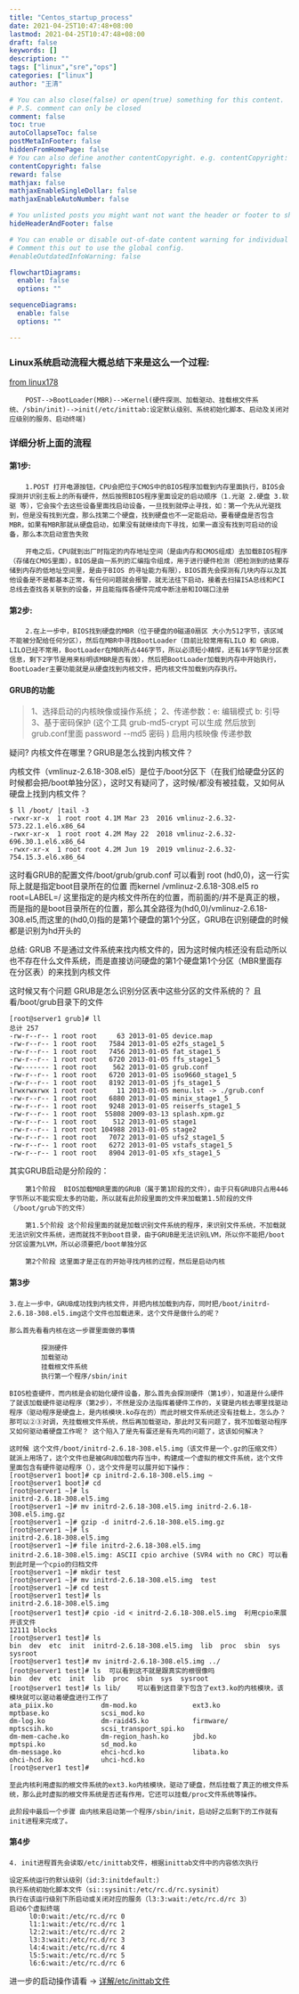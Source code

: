```yaml
---
title: "Centos_startup_process"
date: 2021-04-25T10:47:48+08:00
lastmod: 2021-04-25T10:47:48+08:00
draft: false
keywords: []
description: ""
tags: ["linux","sre","ops"]
categories: ["linux"]
author: "王清"

# You can also close(false) or open(true) something for this content.
# P.S. comment can only be closed
comment: false
toc: true
autoCollapseToc: false
postMetaInFooter: false
hiddenFromHomePage: false
# You can also define another contentCopyright. e.g. contentCopyright: "This is another copyright."
contentCopyright: false
reward: false
mathjax: false
mathjaxEnableSingleDollar: false
mathjaxEnableAutoNumber: false

# You unlisted posts you might want not want the header or footer to show
hideHeaderAndFooter: false

# You can enable or disable out-of-date content warning for individual post.
# Comment this out to use the global config.
#enableOutdatedInfoWarning: false

flowchartDiagrams:
  enable: false
  options: ""

sequenceDiagrams: 
  enable: false
  options: ""

---
```


### Linux系统启动流程大概总结下来是这么一个过程:

[from linux178]()

```
    POST-->BootLoader(MBR)-->Kernel(硬件探测、加载驱动、挂载根文件系统、/sbin/init)-->init(/etc/inittab:设定默认级别、系统初始化脚本、启动及关闭对应级别的服务、启动终端)
```

### 详细分析上面的流程

#### 第1步:

```
    1.POST 打开电源按钮，CPU会把位于CMOS中的BIOS程序加载到内存里面执行，BIOS会探测并识别主板上的所有硬件，然后按照BIOS程序里面设定的启动顺序（1.光驱 2.硬盘 3.软驱 等），它会挨个去这些设备里面找启动设备，一旦找到就停止寻找，如：第一个先从光驱找到，但是没有找到光盘，那么找第二个硬盘，找到硬盘也不一定能启动，要看硬盘是否包含MBR，如果有MBR那就从硬盘启动，如果没有就继续向下寻找，如果一直没有找到可启动的设备，那么本次启动宣告失败

    开电之后，CPU就到出厂时指定的内存地址空间（是由内存和CMOS组成）去加载BIOS程序（存储在CMOS里面），BIOS是由一系列的汇编指令组成，用于进行硬件检测（把检测到的结果存储到内存的低地址空间里，是由于BIOS 的寻址能力有限），BIOS首先会探测有几块内存以及其他设备是不是都基本正常，有任何问题就会报警，就无法往下启动，接着去扫描ISA总线和PCI总线去查找各关联到的设备，并且能指挥各硬件完成中断注册和IO端口注册
```

#### 第2步:

```
    2.在上一步中，BIOS找到硬盘的MBR（位于硬盘的0磁道0扇区 大小为512字节，该区域不能被分配给任何分区），然后在MBR中寻找BootLoader（目前比较常用有LILO 和 GRUB，LILO已经不常用，BootLoader在MBR所占446字节，所以必须短小精悍，还有16字节是分区表信息，剩下2字节是用来标明该MBR是否有效），然后把BootLoader加载到内存中开始执行，BootLoader主要功能就是从硬盘找到内核文件，把内核文件加载到内存执行。
```

#### GRUB的功能

> 1、选择启动的内核映像或操作系统；
> 2、传递参数：e: 编辑模式 b: 引导
> 3、基于密码保护 (这个工具 grub-md5-crypt 可以生成 然后放到grub.conf里面 password --md5 密码 )
> 启用内核映像 传递参数

疑问? 内核文件在哪里？GRUB是怎么找到内核文件？

内核文件（vmlinuz-2.6.18-308.el5）是位于/boot分区下（在我们给硬盘分区的时候都会把/boot单独分区），这时又有疑问了，这时候/都没有被挂载，又如何从硬盘上找到内核文件？

```shell
$ ll /boot/ |tail -3
-rwxr-xr-x  1 root root 4.1M Mar 23  2016 vmlinuz-2.6.32-573.22.1.el6.x86_64
-rwxr-xr-x  1 root root 4.2M May 22  2018 vmlinuz-2.6.32-696.30.1.el6.x86_64
-rwxr-xr-x  1 root root 4.2M Jun 19  2019 vmlinuz-2.6.32-754.15.3.el6.x86_64
```

这时看GRUB的配置文件/boot/grub/grub.conf 可以看到 root (hd0,0)，这一行实际上就是指定boot目录所在的位置
而kernel /vmlinuz-2.6.18-308.el5 ro root=LABEL=/ 这里指定的是内核文件所在的位置，而前面的/并不是真正的根，而是指的是boot目录所在的位置，那么其全路径为(hd0,0)/vmlinuz-2.6.18-308.el5,而这里的(hd0,0)指的是第1个硬盘的第1个分区，GRUB在识别硬盘的时候都是识别为hd开头的

总结: GRUB 不是通过文件系统来找内核文件的，因为这时候内核还没有启动所以也不存在什么文件系统，而是直接访问硬盘的第1个硬盘第1个分区（MBR里面存在分区表）的来找到内核文件

这时候又有个问题 GRUB是怎么识别分区表中这些分区的文件系统的？ 且看/boot/grub目录下的文件

```
[root@server1 grub]# ll
总计 257
-rw-r--r-- 1 root root     63 2013-01-05 device.map
-rw-r--r-- 1 root root   7584 2013-01-05 e2fs_stage1_5
-rw-r--r-- 1 root root   7456 2013-01-05 fat_stage1_5
-rw-r--r-- 1 root root   6720 2013-01-05 ffs_stage1_5
-rw------- 1 root root    562 2013-01-05 grub.conf
-rw-r--r-- 1 root root   6720 2013-01-05 iso9660_stage1_5
-rw-r--r-- 1 root root   8192 2013-01-05 jfs_stage1_5
lrwxrwxrwx 1 root root     11 2013-01-05 menu.lst -> ./grub.conf
-rw-r--r-- 1 root root   6880 2013-01-05 minix_stage1_5
-rw-r--r-- 1 root root   9248 2013-01-05 reiserfs_stage1_5
-rw-r--r-- 1 root root  55808 2009-03-13 splash.xpm.gz
-rw-r--r-- 1 root root    512 2013-01-05 stage1
-rw-r--r-- 1 root root 104988 2013-01-05 stage2
-rw-r--r-- 1 root root   7072 2013-01-05 ufs2_stage1_5
-rw-r--r-- 1 root root   6272 2013-01-05 vstafs_stage1_5
-rw-r--r-- 1 root root   8904 2013-01-05 xfs_stage1_5
```

其实GRUB启动是分阶段的：

```
    第1个阶段  BIOS加载MBR里面的GRUB（属于第1阶段的文件），由于只有GRUB只占用446字节所以不能实现太多的功能，所以就有此阶段里面的文件来加载第1.5阶段的文件（/boot/grub下的文件）

    第1.5个阶段 这个阶段里面的就是加载识别文件系统的程序，来识别文件系统，不加载就无法识别文件系统，进而就找不到boot目录，由于GRUB是无法识别LVM，所以你不能把/boot分区设置为LVM，所以必须要把/boot单独分区

    第2个阶段 这里面才是正在的开始寻找内核的过程，然后是启动内核
```

#### 第3步

```
3.在上一步中，GRUB成功找到内核文件，并把内核加载到内存，同时把/boot/initrd-2.6.18-308.el5.img这个文件也加载进来，这个文件是做什么的呢？

那么首先看看内核在这一步骤里面做的事情

        探测硬件
        加载驱动
        挂载根文件系统
        执行第一个程序/sbin/init

BIOS检查硬件，而内核是会初始化硬件设备，那么首先会探测硬件（第1步），知道是什么硬件了就该加载硬件驱动程序（第2步），不然是没办法指挥着硬件工作的，关键是内核去哪里找驱动程序（驱动程序是硬盘上，是内核模块.ko存在的）而此时根文件系统还没有挂载上，怎么办？ 那可以②③对调，先挂载根文件系统，然后再加载驱动，那此时又有问题了，我不加载驱动程序又如何驱动着硬盘工作呢？ 这个陷入了是先有蛋还是有先鸡的问题了，这该如何解决？

这时候 这个文件/boot/initrd-2.6.18-308.el5.img（该文件是一个.gz的压缩文件） 就派上用场了，这个文件也是被GRUB加载内存当中，构建成一个虚拟的根文件系统，这个文件里面包含有硬件驱动程序（），这个文件是可以展开如下操作：
[root@server1 boot]# cp initrd-2.6.18-308.el5.img ~
[root@server1 boot]# cd
[root@server1 ~]# ls
initrd-2.6.18-308.el5.img
[root@server1 ~]# mv initrd-2.6.18-308.el5.img initrd-2.6.18-308.el5.img.gz
[root@server1 ~]# gzip -d initrd-2.6.18-308.el5.img.gz
[root@server1 ~]# ls
initrd-2.6.18-308.el5.img
[root@server1 ~]# file initrd-2.6.18-308.el5.img
initrd-2.6.18-308.el5.img: ASCII cpio archive (SVR4 with no CRC) 可以看到此时是一个cpio的归档文件
[root@server1 ~]# mkdir test
[root@server1 ~]# mv initrd-2.6.18-308.el5.img  test
[root@server1 ~]# cd test
[root@server1 test]# ls
initrd-2.6.18-308.el5.img
[root@server1 test]# cpio -id < initrd-2.6.18-308.el5.img  利用cpio来展开该文件
12111 blocks
[root@server1 test]# ls
bin  dev  etc  init  initrd-2.6.18-308.el5.img  lib  proc  sbin  sys  sysroot
[root@server1 test]# mv initrd-2.6.18-308.el5.img ../
[root@server1 test]# ls  可以看到这不就是跟真实的根很像吗
bin  dev  etc  init  lib  proc  sbin  sys  sysroot
[root@server1 test]# ls lib/    可以看到这目录下包含了ext3.ko的内核模块，该模块就可以驱动着硬盘进行工作了
ata_piix.ko            dm-mod.ko              ext3.ko                mptbase.ko             scsi_mod.ko
dm-log.ko              dm-raid45.ko           firmware/              mptscsih.ko            scsi_transport_spi.ko
dm-mem-cache.ko        dm-region_hash.ko      jbd.ko                 mptspi.ko              sd_mod.ko
dm-message.ko          ehci-hcd.ko            libata.ko              ohci-hcd.ko            uhci-hcd.ko
[root@server1 test]#

至此内核利用虚拟的根文件系统的ext3.ko内核模块，驱动了硬盘，然后挂载了真正的根文件系统，那么此时虚拟的根文件系统是否还有作用，它还可以挂载/proc文件系统等操作。

此阶段中最后一个步骤 由内核来启动第一个程序/sbin/init，启动好之后剩下的工作就有init进程来完成了。
```

#### 第4步

```
4. init进程首先会读取/etc/inittab文件，根据inittab文件中的内容依次执行

设定系统运行的默认级别（id:3:initdefault:）
执行系统初始化脚本文件（si::sysinit:/etc/rc.d/rc.sysinit）
执行在该运行级别下所启动或关闭对应的服务（l3:3:wait:/etc/rc.d/rc 3）
启动6个虚拟终端
     l0:0:wait:/etc/rc.d/rc 0
     l1:1:wait:/etc/rc.d/rc 1
     l2:2:wait:/etc/rc.d/rc 2
     l3:3:wait:/etc/rc.d/rc 3
     l4:4:wait:/etc/rc.d/rc 4
     l5:5:wait:/etc/rc.d/rc 5
     l6:6:wait:/etc/rc.d/rc 6
```

进一步的启动操作请看 -> [详解/etc/inittab文件](https://www.linux178.com/linux/inittab.html)
